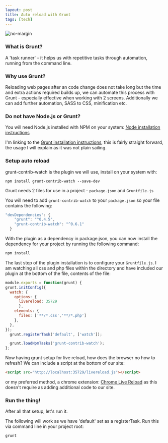 ```yaml
---
layout: post
title: Auto reload with Grunt
tags: [tech]
---
```


![no-margin](/assets/grunt-logo.png)

### What is Grunt? ###

A 'task runner' - it helps us with repetitive tasks through automation, running from the command line.

### Why use Grunt? ###

Reloading web pages after an code change does not take long but the time and extra actions required builds up, we can automate this process with Grunt - especially effective when working with 2 screens. Additionally we can add further automation, SASS to CSS, minification etc.

### Do not have Node.js or Grunt? ###

You will need Node.js installed with NPM on your system: [Node installation instructions](http://nodejs.org/)

I'm linking to the [Grunt installation instructions](http://gruntjs.com/getting-started#installing-the-cli), this is fairly straight forward, the usage I will explain as it was not plain sailing.

### Setup auto reload ###

grunt-contrib-watch is the plugin we will use, install on your system with:
<pre><code class="language-bash">npm install grunt-contrib-watch --save-dev
</code></pre>
Grunt needs 2 files for use in a project - ```package.json``` and ```Gruntfile.js```

You will need to add ```grunt-contrib-watch``` to your ```package.json``` so your file contains the following:
``` js
"devDependencies": {
    "grunt": "^0.4.5",
    "grunt-contrib-watch": "^0.6.1"
  }
```

With the plugin as a dependency in package.json, you can now install the dependency for your project by running the following command:
``` bash
npm install
```

The last step of the plugin installation is to configure your ```Gruntfile.js```. I am watching all css and php files within the directory and have included our plugin at the bottom of the file, contents of the file:
``` js
module.exports = function(grunt) {
grunt.initConfig({
  watch: {
    options: {
      livereload: 35729
      },
    elements: {
      files: ['**/*.css','**/*.php']
    },
  },
});
  grunt.registerTask('default', ['watch']);

  grunt.loadNpmTasks('grunt-contrib-watch');
};
```

Now having grunt setup for live reload, how does the browser no how to refresh? We can include a script at the bottom of our site:
``` html
<script src="http://localhost:35729/livereload.js"></script>
```
or my preferred method, a chrome extension: [Chrome Live Reload](https://chrome.google.com/webstore/detail/livereload/jnihajbhpnppcggbcgedagnkighmdlei?hl=en) as this doesn't require as adding additional code to our site.

### Run the thing! ###

After all that setup, let's run it.

The following will work as we have 'default' set as a registerTask. Run this via command line in your project root:
<pre><code class="language-bash">grunt
</code></pre>
